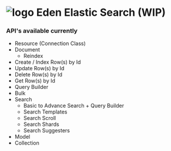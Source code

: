 ![logo](http://eden.openovate.com/assets/images/cloud-social.png) Eden Elastic Search (WIP)
====

### API's available currently
- Resource (Connection Class)
- Document
    - Reindex
- Create / Index Row(s) by Id
- Update Row(s) by Id
- Delete Row(s) by Id
- Get Row(s) by Id
- Query Builder
- Bulk
- Search
    - Basic to Advance Search + Query Builder
    - Search Templates
    - Search Scroll
    - Search Shards
    - Search Suggesters
- Model
- Collection